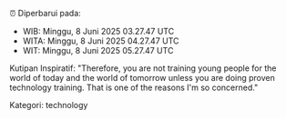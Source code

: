 ⏰ Diperbarui pada:
- WIB: Minggu, 8 Juni 2025 03.27.47 UTC
- WITA: Minggu, 8 Juni 2025 04.27.47 UTC
- WIT: Minggu, 8 Juni 2025 05.27.47 UTC

Kutipan Inspiratif:
"Therefore, you are not training young people for the world of today and the world of tomorrow unless you are doing proven technology training. That is one of the reasons I'm so concerned."


Kategori: technology

